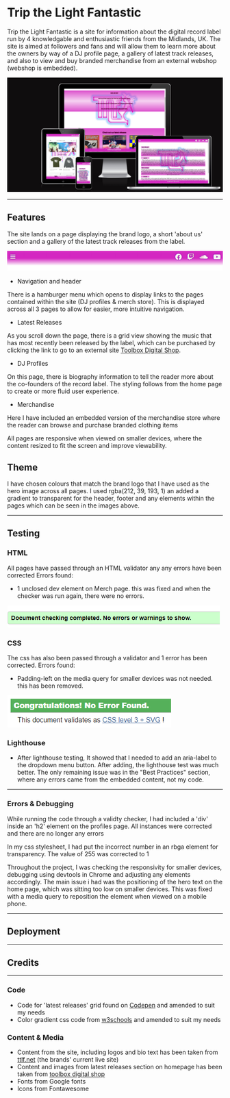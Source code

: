 # Trip the Light Fantastic

Trip the Light Fantastic is a site for information about the digital record label run by 4 knowledgable and enthusiastic friends from the Midlands, UK. 
The site is aimed at followers and fans and will allow them to learn more about the owners by way of a DJ profile page, a gallery of latest track releases, and also to view and buy branded merchandise from an external webshop (webshop is embedded).

![Am I Responsive](documentation/images/responsive.png "Am I Responsive?")

_____

## Features
The site lands on a page displaying the brand logo, a short 'about us' section and a gallery of the latest track releases from the label.

![header and navigation](documentation/images/header.png "Header and Navigation")

* Navigation and header

There is a hamburger menu which opens to display links to the pages contained within the site (DJ profiles & merch store). This is displayed across all 3 pages to allow for easier, more intuitive navigation.

  * Latest Releases

As you scroll down the page, there is a grid view showing the music that has most recently been released by the label, which can be purchased by clicking the link to go to an external site [Toolbox Digital Shop](https://www.toolboxdigitalshop.com/).

* DJ Profiles

On this page, there is biography information to tell the reader more about the co-founders of the record label. The styling follows from the home page to create or more fluid user experience.

* Merchandise

Here I have included an embedded version of the merchandise store where the reader can browse and purchase branded clothing items

All pages are responsive when viewed on smaller devices, where the content resized to fit the screen and improve viewability.

## Theme
I have chosen colours that match the brand logo that I have used as the hero image across all pages.
I used rgba(212, 39, 193, 1) an added a gradient to transparent for the header, footer and any elements within the pages which can be seen in the images above.

_____

## Testing
### HTML
All pages have passed through an HTML validator any any errors have been corrected
Errors found:
* 1 unclosed dev element on Merch page. this was fixed and when the checker was run again, there were no errors.

![HTML Validation](documentation/images/html_validation.png "HTML Validation")


### CSS
The css has also been passed through a validator and 1 error has been corrected.
Errors found:
* Padding-left on the media query for smaller devices was not needed. this has been removed.

![CSS Validation](documentation/images/css_validation.png "CSS Validation")

### Lighthouse
* After lighthouse testing, It showed that I needed to add an aria-label to the dropdown menu button. After adding, the lighthouse test was much better. 
The only remaining issue was in the "Best Practices" section, where any errors came from the embedded content, not my code.
___

### Errors & Debugging
While running the code through a validty checker, I had included a 'div' inside an 'h2' element on the profiles page. All instances were corrected and there are no longer any errors

In my css stylesheet, I had put the incorrect number in an rbga element for transparency. The value of 255 was corrected to 1

Throughout the project, I was checking the responsivity for smaller devices, debugging using devtools in Chrome and adjusting any elements accordingly. The main issue i had was the positioning of the hero text on the home page, which was sitting too low on smaller devices. This was fixed with a media query to reposition the element when viewed on a mobile phone.
_____

## Deployment

_____

## Credits

___
### Code

* Code for 'latest releases' grid found on [Codepen](https://codepen.io/TexV/pen/pwywNW) and amended to suit my needs
* Color gradient css code from [w3schools](https://www.w3schools.com/css/css3_gradients.asp) and amended to suit my needs

### Content & Media

* Content from the site, including logos and bio text has been taken from [ttlf.net](ttlf.net) (the brands' current live site) 
* Content and images from latest releases section on homepage has been taken from [toolbox digital shop](https://www.toolboxdigitalshop.com/trip-the-light-fantastic.html)
* Fonts from Google fonts
* Icons from Fontawesome